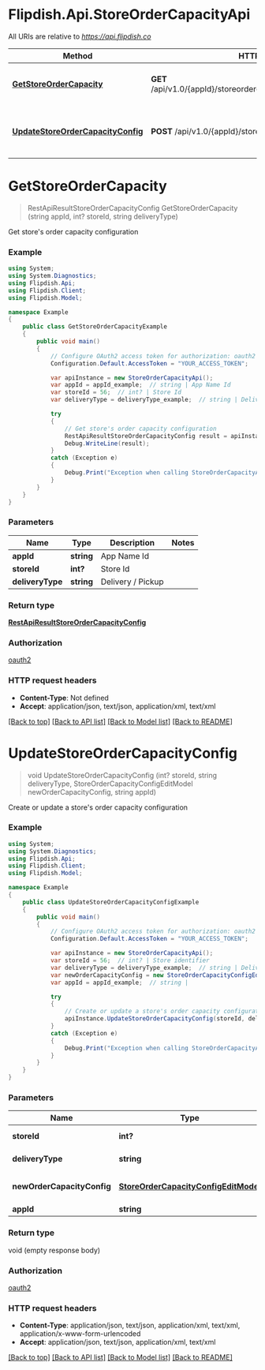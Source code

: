 # Flipdish.Api.StoreOrderCapacityApi

All URIs are relative to *https://api.flipdish.co*

Method | HTTP request | Description
------------- | ------------- | -------------
[**GetStoreOrderCapacity**](StoreOrderCapacityApi.md#getstoreordercapacity) | **GET** /api/v1.0/{appId}/storeordercapacity/{storeId}/{deliveryType} | Get store&#39;s order capacity configuration
[**UpdateStoreOrderCapacityConfig**](StoreOrderCapacityApi.md#updatestoreordercapacityconfig) | **POST** /api/v1.0/{appId}/storeordercapacity/{storeId} | Create or update a store&#39;s order capacity configuration


<a name="getstoreordercapacity"></a>
# **GetStoreOrderCapacity**
> RestApiResultStoreOrderCapacityConfig GetStoreOrderCapacity (string appId, int? storeId, string deliveryType)

Get store's order capacity configuration

### Example
```csharp
using System;
using System.Diagnostics;
using Flipdish.Api;
using Flipdish.Client;
using Flipdish.Model;

namespace Example
{
    public class GetStoreOrderCapacityExample
    {
        public void main()
        {
            // Configure OAuth2 access token for authorization: oauth2
            Configuration.Default.AccessToken = "YOUR_ACCESS_TOKEN";

            var apiInstance = new StoreOrderCapacityApi();
            var appId = appId_example;  // string | App Name Id
            var storeId = 56;  // int? | Store Id
            var deliveryType = deliveryType_example;  // string | Delivery / Pickup

            try
            {
                // Get store's order capacity configuration
                RestApiResultStoreOrderCapacityConfig result = apiInstance.GetStoreOrderCapacity(appId, storeId, deliveryType);
                Debug.WriteLine(result);
            }
            catch (Exception e)
            {
                Debug.Print("Exception when calling StoreOrderCapacityApi.GetStoreOrderCapacity: " + e.Message );
            }
        }
    }
}
```

### Parameters

Name | Type | Description  | Notes
------------- | ------------- | ------------- | -------------
 **appId** | **string**| App Name Id | 
 **storeId** | **int?**| Store Id | 
 **deliveryType** | **string**| Delivery / Pickup | 

### Return type

[**RestApiResultStoreOrderCapacityConfig**](RestApiResultStoreOrderCapacityConfig.md)

### Authorization

[oauth2](../README.md#oauth2)

### HTTP request headers

 - **Content-Type**: Not defined
 - **Accept**: application/json, text/json, application/xml, text/xml

[[Back to top]](#) [[Back to API list]](../README.md#documentation-for-api-endpoints) [[Back to Model list]](../README.md#documentation-for-models) [[Back to README]](../README.md)

<a name="updatestoreordercapacityconfig"></a>
# **UpdateStoreOrderCapacityConfig**
> void UpdateStoreOrderCapacityConfig (int? storeId, string deliveryType, StoreOrderCapacityConfigEditModel newOrderCapacityConfig, string appId)

Create or update a store's order capacity configuration

### Example
```csharp
using System;
using System.Diagnostics;
using Flipdish.Api;
using Flipdish.Client;
using Flipdish.Model;

namespace Example
{
    public class UpdateStoreOrderCapacityConfigExample
    {
        public void main()
        {
            // Configure OAuth2 access token for authorization: oauth2
            Configuration.Default.AccessToken = "YOUR_ACCESS_TOKEN";

            var apiInstance = new StoreOrderCapacityApi();
            var storeId = 56;  // int? | Store identifier
            var deliveryType = deliveryType_example;  // string | Delivery / Pickup
            var newOrderCapacityConfig = new StoreOrderCapacityConfigEditModel(); // StoreOrderCapacityConfigEditModel | new order capacity configuration
            var appId = appId_example;  // string | 

            try
            {
                // Create or update a store's order capacity configuration
                apiInstance.UpdateStoreOrderCapacityConfig(storeId, deliveryType, newOrderCapacityConfig, appId);
            }
            catch (Exception e)
            {
                Debug.Print("Exception when calling StoreOrderCapacityApi.UpdateStoreOrderCapacityConfig: " + e.Message );
            }
        }
    }
}
```

### Parameters

Name | Type | Description  | Notes
------------- | ------------- | ------------- | -------------
 **storeId** | **int?**| Store identifier | 
 **deliveryType** | **string**| Delivery / Pickup | 
 **newOrderCapacityConfig** | [**StoreOrderCapacityConfigEditModel**](StoreOrderCapacityConfigEditModel.md)| new order capacity configuration | 
 **appId** | **string**|  | 

### Return type

void (empty response body)

### Authorization

[oauth2](../README.md#oauth2)

### HTTP request headers

 - **Content-Type**: application/json, text/json, application/xml, text/xml, application/x-www-form-urlencoded
 - **Accept**: application/json, text/json, application/xml, text/xml

[[Back to top]](#) [[Back to API list]](../README.md#documentation-for-api-endpoints) [[Back to Model list]](../README.md#documentation-for-models) [[Back to README]](../README.md)

